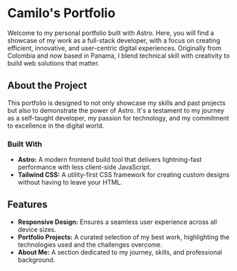 # Camilo's Portfolio

Welcome to my personal portfolio built with Astro. Here, you will find a showcase of my work as a full-stack developer, with a focus on creating efficient, innovative, and user-centric digital experiences. Originally from Colombia and now based in Panama, I blend technical skill with creativity to build web solutions that matter.

## About the Project

This portfolio is designed to not only showcase my skills and past projects but also to demonstrate the power of Astro. It's a testament to my journey as a self-taught developer, my passion for technology, and my commitment to excellence in the digital world.

### Built With

- **Astro:** A modern frontend build tool that delivers lightning-fast performance with less client-side JavaScript.
- **Tailwind CSS:** A utility-first CSS framework for creating custom designs without having to leave your HTML.

## Features

- **Responsive Design:** Ensures a seamless user experience across all device sizes.
- **Portfolio Projects:** A curated selection of my best work, highlighting the technologies used and the challenges overcome.
- **About Me:** A section dedicated to my journey, skills, and professional background.
